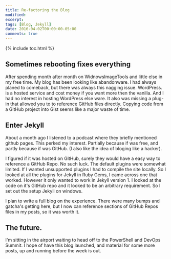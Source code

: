 ```yaml
---
title: Re-factoring the Blog
modified:
excerpt:
tags: [Blog, Jekyll]
date: 2016-04-02T00:00:00-05:00
comments: true
---
```


{% include toc.html %}


## Sometimes rebooting fixes everything

After spending month after month on WidnowsImageTools and little else in my free time. My blog has been looking like abandonware. I had always planed to comeback, but there was always this nagging issue. WordPress. is a hosted service and cost money if you want more then the vanilla. And I had no interest in hosting WordPress else ware. It also was missing a plug-in that allowed you to to reference GitHub files directly. Copying code from a GitHub project into Gist seems like a major waste of time.

## Enter Jekyll

About a month ago I listened to a podcast where they briefly mentioned github pages. This perked my interest. Partially because if was free, and partly because if was GitHub. (I also like the idea of bloging like a hacker). 

I figured if it was hosted on GitHub, surely they would have a easy way to reference a GitHub Repo. No such luck. The default plugins were somewhat limited. If I wanted unsupported plugins I had to compile the site locally. So I looked at all the plugins for Jekyll in Ruby Gems, I came across one that worked. However it only wanted to work in Jekyll version 1. I looked at the code on it's GitHub repo and it looked to be an arbitrary requirement. So I set out the setup Jekyll on windows. 

I plan to write a full blog on the experience. There were many bumps and gatcha's getting here, but I now can reference sections of GitHub Repos files in my posts, so it was worth it.

## The future.

I'm sitting in the airport waiting to head off to the PowerShell and DevOps Summit. I hope of have this blog launched, and material for some more posts, up and running before the week is out.

